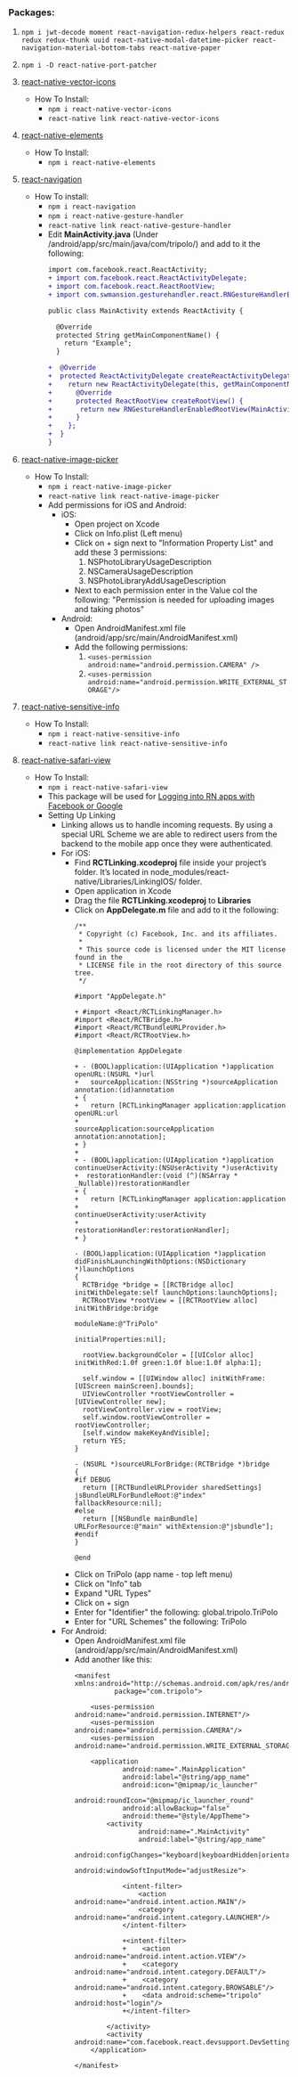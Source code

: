 ### Packages:
1. ```npm i jwt-decode moment react-navigation-redux-helpers react-redux redux redux-thunk uuid react-native-modal-datetime-picker react-navigation-material-bottom-tabs react-native-paper ```

2. ```npm i -D react-native-port-patcher```

3. [react-native-vector-icons](https://github.com/oblador/react-native-vector-icons)
    - How To Install:
        - ```npm i react-native-vector-icons```
        - ```react-native link react-native-vector-icons```
4. [react-native-elements](https://react-native-training.github.io/react-native-elements/)
    - How To Install:
        - ```npm i react-native-elements```
        
5. [react-navigation](https://reactnavigation.org/)
    - How To install:
        - ```npm i react-navigation```
        - ```npm i react-native-gesture-handler```
        - ```react-native link react-native-gesture-handler```
        - Edit **MainActivity.java** (Under /android/app/src/main/java/com/tripolo/) and add to it the following:
            ```diff
            import com.facebook.react.ReactActivity;
            + import com.facebook.react.ReactActivityDelegate;
            + import com.facebook.react.ReactRootView;
            + import com.swmansion.gesturehandler.react.RNGestureHandlerEnabledRootView;
            
            public class MainActivity extends ReactActivity {
            
              @Override
              protected String getMainComponentName() {
                return "Example";
              }
            
            +  @Override
            +  protected ReactActivityDelegate createReactActivityDelegate() {
            +    return new ReactActivityDelegate(this, getMainComponentName()) {
            +      @Override
            +      protected ReactRootView createRootView() {
            +       return new RNGestureHandlerEnabledRootView(MainActivity.this);
            +      }
            +    };
            +  }
            }
            ```

6. [react-native-image-picker](https://github.com/react-native-community/react-native-image-picker)
    - How To Install:
        - ```npm i react-native-image-picker```
        - ```react-native link react-native-image-picker```
        - Add permissions for iOS and Android:
            - iOS:
                - Open project on Xcode
                - Click on Info.plist (Left menu)
                - Click on + sign next to "Information Property List" and add these 3 permissions:
                    1. NSPhotoLibraryUsageDescription
                    2. NSCameraUsageDescription
                    3. NSPhotoLibraryAddUsageDescription
                - Next to each permission enter in the Value col the following: "Permission is needed for uploading images and taking photos"
            - Android:
                - Open AndroidManifest.xml file (android/app/src/main/AndroidManifest.xml)
                - Add the following permissions:
                    1. ```<uses-permission android:name="android.permission.CAMERA" />```
                    2. ```<uses-permission android:name="android.permission.WRITE_EXTERNAL_STORAGE"/>```

7. [react-native-sensitive-info](https://github.com/mCodex/react-native-sensitive-info)
    - How To Install:
        - ```npm i react-native-sensitive-info```
        - ```react-native link react-native-sensitive-info```

8. [react-native-safari-view](https://github.com/naoufal/react-native-safari-view)
    - How To Install:
        - ```npm i react-native-safari-view```
        - This package will be used for [Logging into RN apps with Facebook or Google](https://rationalappdev.com/logging-into-react-native-apps-with-facebook-or-google/)
        - Setting Up Linking
            - Linking allows us to handle incoming requests. By using a special URL Scheme we are able to redirect users from the backend to the mobile app once they were authenticated.
            - For iOS:
                - Find **RCTLinking.xcodeproj** file inside your project’s folder. It’s located in node_modules/react-native/Libraries/LinkingIOS/ folder.
                - Open application in Xcode
                - Drag the file **RCTLinking.xcodeproj** to **Libraries**
                - Click on **AppDelegate.m** file and add to it the following:
                    ```deff
                    /**
                     * Copyright (c) Facebook, Inc. and its affiliates.
                     *
                     * This source code is licensed under the MIT license found in the
                     * LICENSE file in the root directory of this source tree.
                     */
                    
                    #import "AppDelegate.h"
                    
                    + #import <React/RCTLinkingManager.h>
                    #import <React/RCTBridge.h>
                    #import <React/RCTBundleURLProvider.h>
                    #import <React/RCTRootView.h>
                    
                    @implementation AppDelegate
                    
                    + - (BOOL)application:(UIApplication *)application openURL:(NSURL *)url
                    +   sourceApplication:(NSString *)sourceApplication annotation:(id)annotation
                    + {
                    +   return [RCTLinkingManager application:application openURL:url
                    +                       sourceApplication:sourceApplication annotation:annotation];
                    + }
                    + 
                    + - (BOOL)application:(UIApplication *)application continueUserActivity:(NSUserActivity *)userActivity
                    +  restorationHandler:(void (^)(NSArray * _Nullable))restorationHandler
                    + {
                    +   return [RCTLinkingManager application:application
                    +                    continueUserActivity:userActivity
                    +                      restorationHandler:restorationHandler];
                    + }
                    
                    - (BOOL)application:(UIApplication *)application didFinishLaunchingWithOptions:(NSDictionary *)launchOptions
                    {
                      RCTBridge *bridge = [[RCTBridge alloc] initWithDelegate:self launchOptions:launchOptions];
                      RCTRootView *rootView = [[RCTRootView alloc] initWithBridge:bridge
                                                                       moduleName:@"TriPolo"
                                                                initialProperties:nil];
                    
                      rootView.backgroundColor = [[UIColor alloc] initWithRed:1.0f green:1.0f blue:1.0f alpha:1];
                    
                      self.window = [[UIWindow alloc] initWithFrame:[UIScreen mainScreen].bounds];
                      UIViewController *rootViewController = [UIViewController new];
                      rootViewController.view = rootView;
                      self.window.rootViewController = rootViewController;
                      [self.window makeKeyAndVisible];
                      return YES;
                    }
                    
                    - (NSURL *)sourceURLForBridge:(RCTBridge *)bridge
                    {
                    #if DEBUG
                      return [[RCTBundleURLProvider sharedSettings] jsBundleURLForBundleRoot:@"index" fallbackResource:nil];
                    #else
                      return [[NSBundle mainBundle] URLForResource:@"main" withExtension:@"jsbundle"];
                    #endif
                    }
                    
                    @end
                    
                    ```
                - Click on TriPolo (app name - top left menu)
                - Click on "Info" tab
                - Expand "URL Types"
                - Click on + sign
                - Enter for "Identifier" the following: global.tripolo.TriPolo
                - Enter for "URL Schemes" the following: TriPolo
            - For Android:
                - Open AndroidManifest.xml file (android/app/src/main/AndroidManifest.xml)
                - Add another <intent-filter> like this:
                    ```deff
                    <manifest xmlns:android="http://schemas.android.com/apk/res/android"
                              package="com.tripolo">
                    
                        <uses-permission android:name="android.permission.INTERNET"/>
                        <uses-permission android:name="android.permission.CAMERA"/>
                        <uses-permission android:name="android.permission.WRITE_EXTERNAL_STORAGE"/>
                    
                        <application
                                android:name=".MainApplication"
                                android:label="@string/app_name"
                                android:icon="@mipmap/ic_launcher"
                                android:roundIcon="@mipmap/ic_launcher_round"
                                android:allowBackup="false"
                                android:theme="@style/AppTheme">
                            <activity
                                    android:name=".MainActivity"
                                    android:label="@string/app_name"
                                    android:configChanges="keyboard|keyboardHidden|orientation|screenSize"
                                    android:windowSoftInputMode="adjustResize">
                    
                                <intent-filter>
                                    <action android:name="android.intent.action.MAIN"/>
                                    <category android:name="android.intent.category.LAUNCHER"/>
                                </intent-filter>
                    
                                +<intent-filter>
                                +    <action android:name="android.intent.action.VIEW"/>
                                +    <category android:name="android.intent.category.DEFAULT"/>
                                +    <category android:name="android.intent.category.BROWSABLE"/>
                                +    <data android:scheme="tripolo" android:host="login"/>
                                +</intent-filter>
                    
                            </activity>
                            <activity android:name="com.facebook.react.devsupport.DevSettingsActivity"/>
                        </application>
                    
                    </manifest>

                    ```
